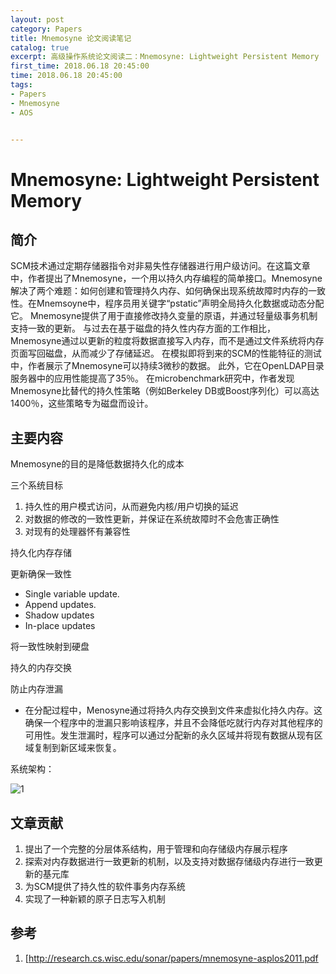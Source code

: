 ```yaml
---
layout: post
category: Papers
title: Mnemosyne 论文阅读笔记
catalog: true
excerpt: 高级操作系统论文阅读二：Mnemosyne: Lightweight Persistent Memory
first_time: 2018.06.18 20:45:00
time: 2018.06.18 20:45:00
tags:
- Papers
- Mnemosyne
- AOS


---
```


# Mnemosyne: Lightweight Persistent Memory

## 简介

 SCM技术通过定期存储器指令对非易失性存储器进行用户级访问。在这篇文章中，作者提出了Mnemosyne，一个用以持久内存编程的简单接口。Mnemosyne解决了两个难题：如何创建和管理持久内存、如何确保出现系统故障时内存的一致性。在Mnemsoyne中，程序员用关键字“pstatic”声明全局持久化数据或动态分配它。 Mnemosyne提供了用于直接修改持久变量的原语，并通过轻量级事务机制支持一致的更新。 与过去在基于磁盘的持久性内存方面的工作相比，Mnemosyne通过以更新的粒度将数据直接写入内存，而不是通过文件系统将内存页面写回磁盘，从而减少了存储延迟。 在模拟即将到来的SCM的性能特征的测试中，作者展示了Mnemosyne可以持续3微秒的数据。 此外，它在OpenLDAP目录服务器中的应用性能提高了35％。 在microbenchmark研究中，作者发现Mnemosyne比替代的持久性策略（例如Berkeley DB或Boost序列化）可以高达1400％，这些策略专为磁盘而设计。

## 主要内容

 Mnemosyne的目的是降低数据持久化的成本

 三个系统目标

1. 持久性的用户模式访问，从而避免内核/用户切换的延迟
2. 对数据的修改的一致性更新，并保证在系统故障时不会危害正确性
3. 对现有的处理器怀有兼容性

 持久化内存存储

 更新确保一致性

- Single variable update.
- Append updates.
- Shadow updates
- In-place updates

 将一致性映射到硬盘

 持久的内存交换

 防止内存泄漏

- 在分配过程中，Menosyne通过将持久内存交换到文件来虚拟化持久内存。这确保一个程序中的泄漏只影响该程序，并且不会降低吃就行内存对其他程序的可用性。发生泄漏时，程序可以通过分配新的永久区域并将现有数据从现有区域复制到新区域来恢复。

系统架构：

![1](/Users/moxiaoxi/Desktop/AOS_Paper_reading/Mnemosyne/pic/1.png)

## 文章贡献

1. 提出了一个完整的分层体系结构，用于管理和向存储级内存展示程序
2. 探索对内存数据进行一致更新的机制，以及支持对数据存储级内存进行一致更新的基元库
3. 为SCM提供了持久性的软件事务内存系统
4. 实现了一种新颖的原子日志写入机制



## 参考

1. [http://research.cs.wisc.edu/sonar/papers/mnemosyne-asplos2011.pdf